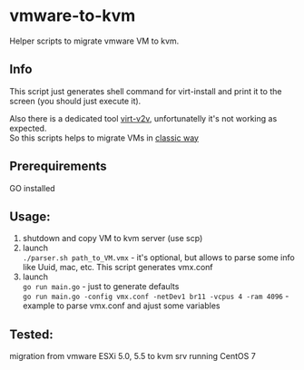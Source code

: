 # vmware-to-kvm
Helper scripts to migrate vmware VM to kvm.  

## Info
This script just generates shell command for virt-install and print it to the screen (you should just execute it).  

Also there is a dedicated tool [virt-v2v](https://access.redhat.com/articles/1353223), unfortunatelly it's not working as expected.   
So this scripts helps to migrate VMs in [classic way](https://www.linux-kvm.org/page/How_To_Migrate_From_Vmware_To_KVM)  

## Prerequirements
GO installed

## Usage:

1. shutdown and copy VM to kvm server (use scp)
2. launch  
`./parser.sh path_to_VM.vmx` - it's optional, but allows to parse some info like Uuid, mac, etc. This script generates vmx.conf
3. launch   
`go run main.go` - just to generate defaults  
`go run main.go -config vmx.conf -netDev1 br11 -vcpus 4 -ram 4096` - example to parse vmx.conf and ajust some variables  


## Tested:
migration from vmware ESXi 5.0, 5.5 to kvm srv running CentOS 7  
